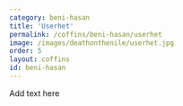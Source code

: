 ```yaml
---
category: beni-hasan
title: 'Userhet'
permalink: /coffins/beni-hasan/userhet
image: /images/deathonthenile/userhet.jpg
order: 5
layout: coffins
id: beni-hasan
---
```


Add text here
